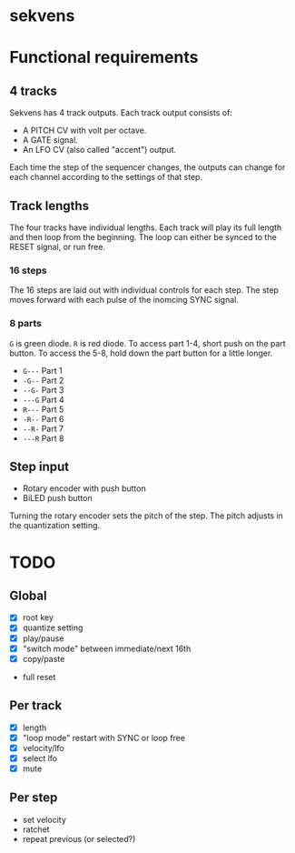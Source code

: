 sekvens
=======

# Functional requirements

## 4 tracks

Sekvens has 4 track outputs. Each track output consists of:

* A PITCH CV with volt per octave.
* A GATE signal.
* An LFO CV (also called "accent") output.

Each time the step of the sequencer changes, the outputs can change for each channel according to the settings of that step.

## Track lengths

The four tracks have individual lengths. Each track will play its full length and then loop from the beginning. The loop can either be synced to the RESET signal, or run free.

### 16 steps

The 16 steps are laid out with individual controls for each step. The step moves forward with each pulse of the inomcing SYNC signal.

### 8 parts

`G` is green diode. `R` is red diode. To access part 1-4, short push on the part button. To access the 5-8, hold down the part button for a little longer.

  * `G---` Part 1
  * `-G--` Part 2
  * `--G-` Part 3
  * `---G` Part 4
  * `R---` Part 5
  * `-R--` Part 6
  * `--R-` Part 7
  * `---R` Part 8

## Step input

* Rotary encoder with push button
* BiLED push button

Turning the rotary encoder sets the pitch of the step. The pitch adjusts in the quantization setting.

# TODO

## Global

  * [x] root key
  * [x] quantize setting
  * [x] play/pause
  * [x] "switch mode" between immediate/next 16th
  * [x] copy/paste
  * full reset

## Per track

  * [x] length
  * [x] "loop mode" restart with SYNC or loop free
  * [x] velocity/lfo
  * [x] select lfo
  * [x] mute

## Per step

  * set velocity
  * ratchet
  * repeat previous (or selected?)


